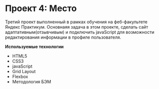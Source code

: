 # Проект 4: Место

Третий проект выполненный в рамках обучения на феб-факультете Яндекс Практикум.  Основнаяя задача в этом проекте, сделать сайт адаптативным(отзывчивым) и подключить javaScript для возможности редактирования информации в профиле пользователя.

**Используемые технологии**
+ HTML5
+ CSS3
+ javaScript
+ Grid Layout
+ Flexbox
+ Методология БЭМ
